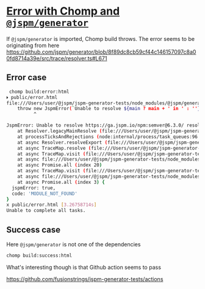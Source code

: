 # [Error with Chomp and `@jspm/generator`](https://discord.com/channels/570400367884501026/724211491087056916/999731286266609664)

If `@jspm/generator` is imported, Chomp build throws. The error seems to be originating from here https://github.com/jspm/generator/blob/8f89dc8cb59cf44c146157097c8a00fd8714a39e/src/trace/resolver.ts#L671


## Error case

```sh
 chomp build:error:html
🞂 public/error.html
file:///Users/user/@jspm/jspm-generator-tests/node_modules/@jspm/generator/dist/generator.js:1840
    throw new JspmError(`Unable to resolve ${main ? main + ' in ' : ''}${pkgUrl} resolving ${originalSpecifier}${importedFrom(parentUrl)}.`, 'MODULE_NOT_FOUND');
          ^

JspmError: Unable to resolve https://ga.jspm.io/npm:semver@6.3.0/ resolving semver imported from https://ga.jspm.io/npm:semver@6.3.0/.
    at Resolver.legacyMainResolve (file:///Users/user/@jspm/jspm-generator-tests/node_modules/@jspm/generator/dist/generator.js:1840:11)
    at processTicksAndRejections (node:internal/process/task_queues:96:5)
    at async Resolver.resolveExport (file:///Users/user/@jspm/jspm-generator-tests/node_modules/@jspm/generator/dist/generator.js:1632:45)
    at async TraceMap.resolve (file:///Users/user/@jspm/jspm-generator-tests/node_modules/@jspm/generator/dist/generator.js:2069:59)
    at async TraceMap.visit (file:///Users/user/@jspm/jspm-generator-tests/node_modules/@jspm/generator/dist/generator.js:1851:26)
    at async file:///Users/user/@jspm/jspm-generator-tests/node_modules/@jspm/generator/dist/generator.js:1879:13
    at async Promise.all (index 20)
    at async TraceMap.visit (file:///Users/user/@jspm/jspm-generator-tests/node_modules/@jspm/generator/dist/generator.js:1874:9)
    at async file:///Users/user/@jspm/jspm-generator-tests/node_modules/@jspm/generator/dist/generator.js:1879:13
    at async Promise.all (index 3) {
  jspmError: true,
  code: 'MODULE_NOT_FOUND'
}
x public/error.html [3.26758714s]
Unable to complete all tasks.
```

## Success case

Here `@jspm/generator` is not one of the dependencies

```sh
chomp build:success:html
```

What's interesting though is that  Github action seems to pass

https://github.com/fusionstrings/jspm-generator-tests/actions